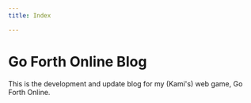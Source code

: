 ```yaml
---
title: Index

---
```


# Go Forth Online Blog

This is the development and update blog for my (Kami's) web game, Go Forth Online.
